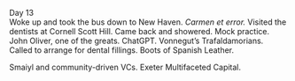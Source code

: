 Day 13  
Woke up and took the bus down to New Haven. *Carmen et error.* Visited the dentists at Cornell Scott Hill. Came back and showered. Mock practice. John Oliver, one of the greats. ChatGPT. Vonnegut’s Trafaldamorians. Called to arrange for dental fillings. Boots of Spanish Leather.

Smaiyl and community-driven VCs. Exeter Multifaceted Capital.